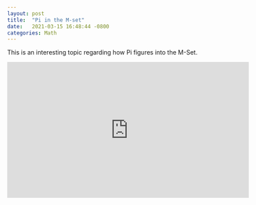 ```yaml
---
layout: post
title:  "Pi in the M-set"
date:   2021-03-15 16:48:44 -0800
categories: Math
---
```

This is an interesting topic regarding how Pi figures into the M-Set. <br clear="all">
<div style="text-align: center;"><div style="text-align: center;"><iframe width="560" height="315" src="https://www.youtube.com/embed/d0vY0CKYhPY" frameborder="0" allow="accelerometer; autoplay; clipboard-write; encrypted-media; gyroscope; picture-in-picture" allowfullscreen></iframe></div></div>


 

